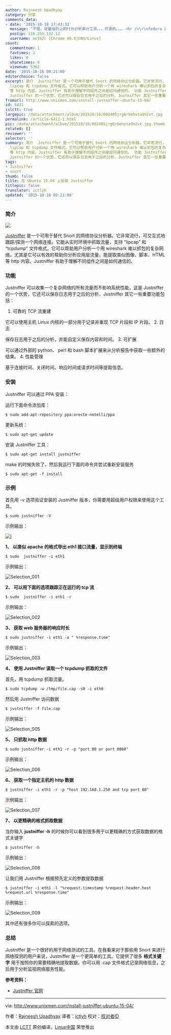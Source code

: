 ```yaml
---
author: Rajneesh Upadhyay
category: 分享
comments_data:
- date: '2015-10-18 17:43:33'
  message: "不错，轻量级的上网行为分析审计工具，，，开源的。。。。<br />\r\nfedora 22 仓库没有找到，<br />\r\nhttp://justniffer.sourceforge.net/又打不开。。。"
  postip: 116.255.132.12
  username: netb2c [Chrome 46.0|GNU/Linux]
count:
  commentnum: 1
  favtimes: 2
  likes: 0
  sharetimes: 0
  viewnum: 5362
date: '2015-10-16 09:21:00'
editorchoice: false
excerpt: 简介  Justniffer 是一个可用于替代 Snort 的网络协议分析器。它非常流行，可交互式地跟踪/探测一个网络连接。它能从实时环境中抓取流量，支持
  lipcap 和 tcpdump 文件格式。它可以帮助用户分析一个用 wireshark 难以抓包的复杂网络。尤其是它可以有效的帮助你分析应用层流量，能提取类似图像、脚本、HTML
  等 http 内容。Justniffer 有助于理解不同组件之间是如何通信的。 功能 Justniffer 可以收集一个复杂网络的所有流量而不影响系统性能，这是
  Justniffer 的一个优势，它还可以保存日志用于之后的分析，Justniffer 其它一些重要功能包
fromurl: http://www.unixmen.com/install-justniffer-ubuntu-15-04/
id: 6411
islctt: true
largepic: /data/attachment/album/201510/16/002405jrg6rbehvta9h2vt.jpg
permalink: /article-6411-1.html
pic: /data/attachment/album/201510/16/002405jrg6rbehvta9h2vt.jpg.thumb.jpg
related: []
reviewer: ''
selector: ''
summary: 简介  Justniffer 是一个可用于替代 Snort 的网络协议分析器。它非常流行，可交互式地跟踪/探测一个网络连接。它能从实时环境中抓取流量，支持
  lipcap 和 tcpdump 文件格式。它可以帮助用户分析一个用 wireshark 难以抓包的复杂网络。尤其是它可以有效的帮助你分析应用层流量，能提取类似图像、脚本、HTML
  等 http 内容。Justniffer 有助于理解不同组件之间是如何通信的。 功能 Justniffer 可以收集一个复杂网络的所有流量而不影响系统性能，这是
  Justniffer 的一个优势，它还可以保存日志用于之后的分析，Justniffer 其它一些重要功能包
tags:
- Justniffer
- snort
thumb: false
title: 在 Ubuntu 15.04 上安装 Justniffer
titlepic: false
translator: ictlyh
updated: '2015-10-16 09:21:00'
---
```


### 简介


![](/data/attachment/album/201510/16/002405jrg6rbehvta9h2vt.jpg)


[Justniffer](http://sourceforge.net/projects/justniffer/?source=directory) 是一个可用于替代 Snort 的网络协议分析器。它非常流行，可交互式地跟踪/探测一个网络连接。它能从实时环境中抓取流量，支持 “lipcap” 和 “tcpdump” 文件格式。它可以帮助用户分析一个用 wireshark 难以抓包的复杂网络。尤其是它可以有效的帮助你分析应用层流量，能提取类似图像、脚本、HTML 等 http 内容。Justniffer 有助于理解不同组件之间是如何通信的。


### 功能


Justniffer 可以收集一个复杂网络的所有流量而不影响系统性能，这是 Justniffer 的一个优势，它还可以保存日志用于之后的分析，Justniffer 其它一些重要功能包括：


1. 可靠的 TCP 流重建


它可以使用主机 Linux 内核的一部分用于记录并重现 TCP 片段和 IP 片段。
2. 日志


保存日志用于之后的分析，并能自定义保存内容和时间。
3. 可扩展


可以通过外部的 python、 perl 和 bash 脚本扩展来从分析报告中获取一些额外的结果。
4. 性能管理


基于连接时间、关闭时间、响应时间或请求时间等提取信息。


### 安装


Justniffer 可以通过 PPA 安装：


运行下面命令添加库：



```
$ sudo add-apt-repository ppa:oreste-notelli/ppa

```

更新系统：



```
$ sudo apt-get update

```

安装 Justniffer 工具：



```
$ sudo apt-get install justniffer

```

make 的时候失败了，然后我运行下面的命令并尝试重新安装服务



```
$ sudo apt-get -f install

```

### 示例


首先用 -v 选项验证安装的 Justniffer 版本，你需要用超级用户权限来使用这个工具。



```
$ sudo justniffer -V

```

示例输出：


![j](/data/attachment/album/201510/16/002408znape0qa04evvanw.png)


**1、 以类似 apache 的格式导出 eth1 接口流量，显示到终端**



```
$ sudo  justniffer -i eth1

```

示例输出：


![Selection_001](/data/attachment/album/201510/16/002409l77gd079jd9x5umg.png)


**2、 可以用下面的选项跟踪正在运行的 tcp 流**



```
$ sudo  justniffer -i eth1 -r

```

示例输出：


![Selection_002](/data/attachment/album/201510/16/002410pukt5ry5zb7bydbd.png)


**3、 获取 web 服务器的响应时长**



```
$ sudo justniffer -i eth1 -a " %response.time"

```

示例输出：


![Selection_003](/data/attachment/album/201510/16/002412rlg2iex66gaowjng.png)


**4、 使用 Justniffer 读取一个 tcpdump 抓取的文件**


首先，用 tcpdump 抓取流量。



```
$ sudo tcpdump -w /tmp/file.cap -s0 -i eth0

```

然后用 Justniffer 访问数据



```
$ justniffer -f file.cap

```

示例输出：


![Selection_005](/data/attachment/album/201510/16/002413wzuol0j2q11u12lq.png)


**5、 只抓取 http 数据**



```
$ sudo justniffer -i eth1 -r -p "port 80 or port 8080"

```

示例输出：


![Selection_006](/data/attachment/album/201510/16/002413zkx1w0s14dlx4w1w.png)


**6、 获取一个指定主机的 http 数据**



```
$ justniffer -i eth1 -r -p "host 192.168.1.250 and tcp port 80"

```

示例输出：


![Selection_007](/data/attachment/album/201510/16/002415bnxhonxn0q5nxhmv.png)


**7、 以更精确的格式抓取数据**


当你输入 **justniffer -h** 的时候你可以看到很多用于以更精确的方式获取数据的格式关键字



```
$ justniffer -h

```

示例输出：


![Selection_008](/data/attachment/album/201510/16/002416q0xxsn7r76x950ts.png)


让我们用 Justniffer 根据预先定义的参数提取数据



```
$ justniffer -i eth1 -l "%request.timestamp %request.header.host %request.url %response.time"

```

示例输出：


![Selection_009](/data/attachment/album/201510/16/002417ma4k94904111zmsx.png)


其中还有很多你可以探索的选项。


### 总结


Justniffer 是一个很好的用于网络测试的工具。在我看来对于那些用 Snort 来进行网络探测的用户来说，Justniffer 是一个更简单的工具。它提供了很多 **格式关键字** 用于按照你的需要精确地提取数据。你可以用 .cap 文件格式记录网络信息，之后用于分析监视网络服务性能。


**参考资料：**


* [Justniffer 官网](http://justniffer.sourceforge.net/)




---


via: <http://www.unixmen.com/install-justniffer-ubuntu-15-04/>


作者：[Rajneesh Upadhyay](http://www.unixmen.com/author/rajneesh/) 译者：[ictlyh](http://mutouxiaogui.cn/blog) 校对：[校对者ID](https://github.com/%E6%A0%A1%E5%AF%B9%E8%80%85ID)


本文由 [LCTT](https://github.com/LCTT/TranslateProject) 原创编译，[Linux中国](https://linux.cn/) 荣誉推出